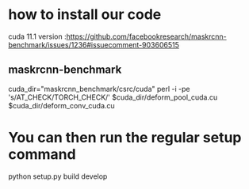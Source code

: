 # how to install our code


cuda 11.1 version
:https://github.com/facebookresearch/maskrcnn-benchmark/issues/1236#issuecomment-903606515






## maskrcnn-benchmark

cuda_dir="maskrcnn_benchmark/csrc/cuda"
perl -i -pe 's/AT_CHECK/TORCH_CHECK/' $cuda_dir/deform_pool_cuda.cu $cuda_dir/deform_conv_cuda.cu

# You can then run the regular setup command
python setup.py build develop

